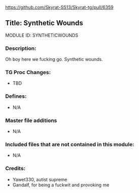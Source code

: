 https://github.com/Skyrat-SS13/Skyrat-tg/pull/6359

## Title: Synthetic Wounds

MODULE ID: SYNTHETICWOUNDS

### Description:

Oh boy here we fucking go.
Synthetic wounds.

### TG Proc Changes:

- TBD

### Defines:

- N/A

### Master file additions

- N/A

### Included files that are not contained in this module:

- N/A

### Credits:
- Yawet330, autist supreme
- Gandalf, for being a fuckwit and provoking me
